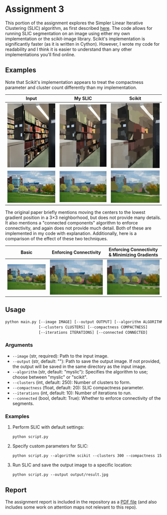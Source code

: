 # Assignment 3

This portion of the assignment explores the Simpler Linear Iterative Clustering (SLIC) algorithm, as first described [here](https://doi.org/10.1109/TPAMI.2012.120). 
The code allows for running SLIC segmentation on an image using either my own implementation or the scikit-image library. Scikit's implementation is 
significantly faster (as it is written in Cython). However, I wrote my code for readability and I think it is easier to understand than any other
implementations you'll find online.

## Examples

Note that Scikit's implementation appears to treat the compactness parameter and cluster count differently than my implementation.

|              Input              |                           My SLIC                           |                           Scikit                           |
|:-------------------------------:|:-----------------------------------------------------------:|:----------------------------------------------------------:|
| ![Example 1](data/example1.jpg) | ![My SLIC 1](data/segmented_myslic_250_20_example1.jpg.png) | ![Scikit 1](data/segmented_scikit_250_20_example1.jpg.png) |
| ![Example 2](data/example2.jpg) | ![My SLIC 2](data/segmented_myslic_250_20_example2.jpg.png) | ![Scikit 2](data/segmented_scikit_250_20_example2.jpg.png) |

The original paper briefly mentions moving the centers to the lowest gradient position in a 3×3 neighborhood, but
does not provide many details. It also mentions a "connected components" algorithm to enforce connectivity, and again does not provide much detail.
Both of these are implemented in my code with explanation. Additionally, here is a comparison of the effect of these two techniques.

|                     Basic                     |           Enforcing Connectivity            |       Enforcing Connectivity & Minimizing Gradients        |
|:---------------------------------------------:|:-------------------------------------------:|:----------------------------------------------------------:|
| ![Example 1](data/example2_no_techniques.png) | ![My SLIC 1](data/example2_no_gradient.png) | ![Scikit 1](data/segmented_myslic_250_20_example2.jpg.png) |

## Usage

```bash
python main.py [--image IMAGE] [--output OUTPUT] [--algorithm ALGORITHM] 
               [--clusters CLUSTERS] [--compactness COMPACTNESS] 
               [--iterations ITERATIONS] [--connected CONNECTED]
```

### Arguments

- `--image` (str, required): Path to the input image.
- `--output` (str, default: ""): Path to save the output image. If not provided, the output will be saved in the same directory as the input image.
- `--algorithm` (str, default: "myslic"): Specifies the algorithm to use; choose between "myslic" or "scikit".
- `--clusters` (int, default: 250): Number of clusters to form.
- `--compactness` (float, default: 20): SLIC compactness parameter.
- `--iterations` (int, default: 10): Number of iterations to run.
- `--connected` (bool, default: True): Whether to enforce connectivity of the segments.

### Examples

1. Perform SLIC with default settings:
    ```
    python script.py
    ```

2. Specify custom parameters for SLIC:
    ```
    python script.py --algorithm scikit --clusters 300 --compactness 15
    ```

3. Run SLIC and save the output image to a specific location:
    ```
    python script.py --output output/result.jpg
    ```

## Report

The assignment report is included in the repository as a [PDF file](submission.pdf) (and also includes some work on attention maps not relevant to this repo).